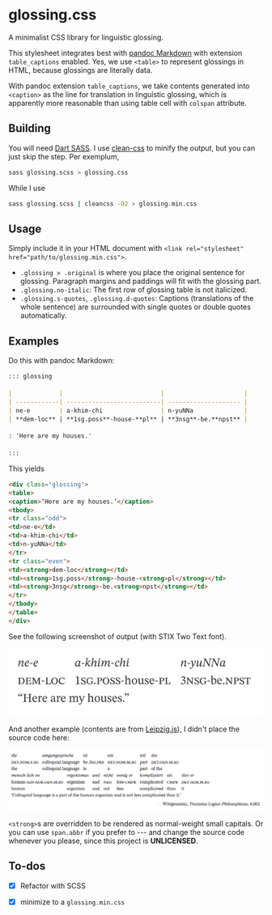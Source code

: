 # glossing.css

A minimalist CSS library for linguistic glossing.

This stylesheet integrates best with [pandoc Markdown](https://pandoc.org/MANUAL.html)
with extension `table_captions` enabled. Yes, we use `<table>` to represent
glossings in HTML, because glossings are literally data.

With pandoc extension `table_captions`, we take contents generated into
`<caption>` as the line for translation in linguistic glossing, which is
apparently more reasonable than using table cell with `colspan` attribute.

## Building

You will need [Dart SASS](https://sass-lang.com/dart-sass). I use [clean-css](https://github.com/clean-css/clean-css)
to minify the output, but you can just skip the step. Per exemplum, 

````sh
sass glossing.scss > glossing.css
````

While I use

````sh
sass glossing.scss | cleancss -O2 > glossing.min.css
````

## Usage

Simply include it in your HTML document with `<link rel="stylesheet" href="path/to/glossing.min.css">`.

- `.glossing > .original` is where you place the original sentence for
  glossing. Paragraph margins and paddings will fit with the glossing part.
- `.glossing.no-italic`: The first row of glossing table is not italicized.
- `.glossing.s-quotes`, `.glossing.d-quotes`: Captions (translations of the
  whole sentence) are surrounded with single quotes or double quotes
  automatically.

## Examples

Do this with pandoc Markdown:

````markdown
::: glossing

|             |                           |                      |
| ------------| --------------------------| -------------------- |
| ne-e        | a-khim-chi                | n-yuNNa              |
| **dem-loc** | **1sg.poss**-house-**pl** | **3nsg**-be.**npst** |

: 'Here are my houses.'

:::
````

This yields

````html
<div class="glossing">
<table>
<caption>‘Here are my houses.’</caption>
<tbody>
<tr class="odd">
<td>ne-e</td>
<td>a-khim-chi</td>
<td>n-yuNNa</td>
</tr>
<tr class="even">
<td><strong>dem-loc</strong></td>
<td><strong>1sg.poss</strong>-house-<strong>pl</strong></td>
<td><strong>3nsg</strong>-be.<strong>npst</strong></td>
</tr>
</tbody>
</table>
</div>
````

See the following screenshot of output (with STIX Two Text font).

![A glossing of Belhare](assets/belhare.webp)

And another example (contents are from [Leipzig.js](https://bdchauvette.net/leipzig.js/)),
I didn't place the source code here:

![A long example from Wittgenstein's Tractatus](assets/witt.webp)

`<strong>`s are overridden to be rendered as normal-weight small capitals. Or
you can use `span.abbr` if you prefer to --- and change the source code
whenever you please, since this project is **UNLICENSED**.

## To-dos

- [x] Refactor with SCSS
- [x] minimize to a `glossing.min.css`

